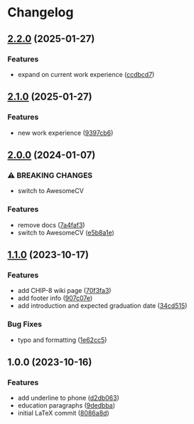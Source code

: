 # Changelog

## [2.2.0](https://github.com/sungvzer/resume.tex/compare/v2.1.0...v2.2.0) (2025-01-27)


### Features

* expand on current work experience ([ccdbcd7](https://github.com/sungvzer/resume.tex/commit/ccdbcd70c28c23e43f593220daa868b5672f98f4))

## [2.1.0](https://github.com/sungvzer/resume.tex/compare/v2.0.0...v2.1.0) (2025-01-27)


### Features

* new work experience ([9397cb6](https://github.com/sungvzer/resume.tex/commit/9397cb6cb6730b7e4f356782de05b1c381859783))

## [2.0.0](https://github.com/sungvzer/resume.tex/compare/v1.1.0...v2.0.0) (2024-01-07)


### ⚠ BREAKING CHANGES

* switch to AwesomeCV

### Features

* remove docs ([7a4faf3](https://github.com/sungvzer/resume.tex/commit/7a4faf326c403993727030728f2de8ea2937ff7b))
* switch to AwesomeCV ([e5b8a1e](https://github.com/sungvzer/resume.tex/commit/e5b8a1ea3ca64e853ed97cfaf8af5b5e47f07487))

## [1.1.0](https://github.com/sungvzer/resume.tex/compare/v1.0.0...v1.1.0) (2023-10-17)


### Features

* add CHIP-8 wiki page ([70f3fa3](https://github.com/sungvzer/resume.tex/commit/70f3fa37227a4fd5b5fcddf498ae7c91c2f786a4))
* add footer info ([907c07e](https://github.com/sungvzer/resume.tex/commit/907c07ee4fdd177c30f460d392519a7eb41f78a0))
* add introduction and expected graduation date ([34cd515](https://github.com/sungvzer/resume.tex/commit/34cd515bba91c225a26924df9b60ed7fbf9481fa))


### Bug Fixes

* typo and formatting ([1e62cc5](https://github.com/sungvzer/resume.tex/commit/1e62cc574d82b664edbffea751b20c89c20c6256))

## 1.0.0 (2023-10-16)


### Features

* add underline to phone ([d2db063](https://github.com/sungvzer/resume.tex/commit/d2db0632ebc6665b2302aa5f4c22d1b1a1427c7c))
* education paragraphs ([9dedbba](https://github.com/sungvzer/resume.tex/commit/9dedbbac7bdde684de7a23517c6c98da3f82bb40))
* initial LaTeX commit ([8086a8d](https://github.com/sungvzer/resume.tex/commit/8086a8d255b1f5552c574624515bf16a4f46394a))

